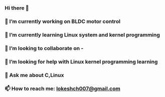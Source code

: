 ### Hi there 👋
### 🔭 I’m currently working on BLDC motor control
### 🌱 I’m currently learning Linux system and kernel programming
### 👯 I’m looking to collaborate on -
### 🤔 I’m looking for help with Linux kernel programming learning
### 💬 Ask me about C,Linux
### 📫 How to reach me: lokeshch007@gmail.com
<!--
**lokeshchebrolu/lokeshchebrolu** is a ✨ _special_ ✨ repository because its `README.md` (this file) appears on your GitHub profile.
-->
